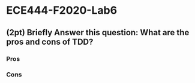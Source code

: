 # ECE444-F2020-Lab6
## (2pt) Briefly Answer this question: What are the pros and cons of TDD?
### Pros
### Cons
